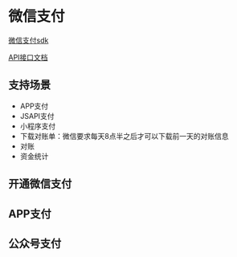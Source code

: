 # 微信支付

[微信支付sdk](https://github.com/iGoogle-ink/gopay)

[API接口文档](https://pay.weixin.qq.com/wiki/doc/apiv3/apis/index.shtml)

## 支持场景

- APP支付
- JSAPI支付
- 小程序支付
- 下载对账单：微信要求每天8点半之后才可以下载前一天的对账信息
- 对账
- 资金统计


## 开通微信支付

## APP支付

## 公众号支付

## 